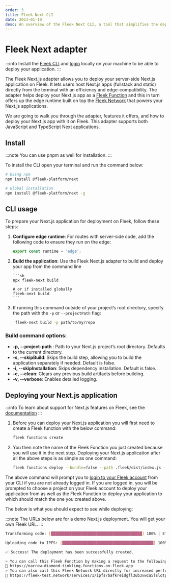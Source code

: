 ```yaml
---
order: 3
title: Fleek Next CLI
date: 2023-01-10
desc: An overview of the Fleek Next CLI, a tool that simplifies the deployment of Next.js applications to Fleek.
---
```


# Fleek Next adapter

:::info
Install the [Fleek CLI](/docs) and [login](/docs/cli/#login) locally on your machine to be able to deploy your application.
:::

The Fleek Next.js adapter allows you to deploy your server-side Next.js application on Fleek. It lets users host Next.js apps (fullstack and static) directly from the terminal with an efficiency and edge-compatibility. The adapter helps deploy your Next.js app as a [Fleek Function](/docs/cli/functions) and this in turn offers up the edge runtime built on top the [Fleek Network](/docs/infrastructure/) that powers your Next.js applications.

We are going to walk you through the adapter, features it offers, and how to deploy your Next.js app with it on Fleek. This adapter supports both JavaScript and TypeScript Next applications.

## Install

:::note
You can use pnpm as well for installation.
:::

To install the CLI open your terminal and run the command below:

```sh
# Using npm
npm install @fleek-platform/next

# Global installation
npm install @fleek-platform/next -g
```

## CLI usage

To prepare your Next.js application for deployment on Fleek, follow these steps:

1.  **Configure edge runtime**:
    For routes with server-side code, add the following code to ensure they run on the edge:

    ```js
    export const runtime = 'edge';
    ```

2.  **Build the application**: Use the Fleek Next.js adapter to build and deploy your app from the command line

        ```sh
        npx fleek-next build

        # or if installed globally
        fleek-next build
        ```

3.  If running this command outside of your project’s root directory, specify the path with the `-p` or `--projectPath` flag:

    ```sh
     fleek-next build -p path/to/my/repo
    ```

### Build command options:

- **-p, --project-path <path>**: Path to your Next.js project’s root directory. Defaults to the current directory.
- **-s, --skipBuild**: Skips the build step, allowing you to build the application separately if needed. Default is false.
- **-i, --skipInstallation**: Skips dependency installation. Default is false.
- **-c, --clean**: Clears any previous build artifacts before building.
- **-v, --verbose**: Enables detailed logging.

## Deploying your Next.js application

:::info
To learn about support for Next.js features on Fleek, see the [documentation](/docs/platform/frameworks#nextjs-on-fleek)
:::

1. Before you can deploy your Next.js application you will first need to create a Fleek function with the below command:

   ```bash
   fleek functions create
   ```

2. You then note the name of the Fleek Function you just created because you will use it in the next step. Deploying your Next.js application after all the above steps is as simple as one command:

   ```sh
   fleek functions deploy --bundle=false --path .fleek/dist/index.js --assets .fleek/static
   ```

The above command will prompt you to [login to your Fleek account](/docs/cli/#login) from your CLI if you are not already logged in. If you are logged in, you will be prompted to choose a project on your Fleek account to deploy your application from as well as the Fleek Function to deploy your application to which should match the one you created above.

The below is what you should expect to see while deploying:

:::note
The URLs below are for a demo Next.js deployment. You will get your own Fleek URL.
:::

```bash
Transforming code: [████████████████████████████████████████] 100% | ETA: 0s | 100/100

Uploading code to IPFS: [████████████████████████████████████████] 100% | ETA: 0s | 40477/40477

✅ Success! The deployment has been successfully created.

> You can call this Fleek Function by making a request to the following URL
🔗 https://narrow-diamond-tinkling.functions.on-fleek.app
> You can also call this Fleek Network URL directly for increased performance (please keep in mind you will not be able to deactivate this link)
🔗 https://fleek-test.network/services/1/ipfs/bafkreidgfl3ub3vwca5lslotpsdbqggkuui7zlucyr5rj7qpg3iqiq3uee
```
